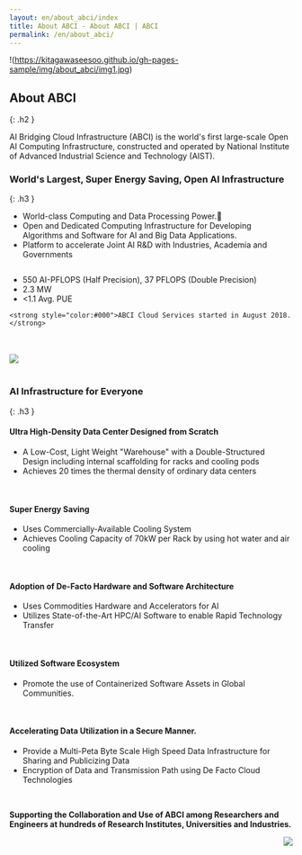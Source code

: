 ```yaml
---
layout: en/about_abci/index
title: About ABCI - About ABCI | ABCI
permalink: /en/about_abci/
---
```


!(https://kitagawaseesoo.github.io/gh-pages-sample/img/about_abci/img1.jpg)


## About ABCI
{: .h2 }

<div class="lead_text">AI Bridging Cloud Infrastructure (ABCI) is the world's first large-scale Open AI Computing Infrastructure, constructed and operated by National Institute of Advanced Industrial Science and Technology (AIST).</div>


### World's Largest, Super Energy Saving, Open AI Infrastructure
{: .h3 }

<div class="c">
<ul class="dot_ul">
    <li class="dot">World-class Computing and Data Processing Power.</li>
    <li class="dot">Open and Dedicated Computing Infrastructure for Developing Algorithms and Software for AI and Big Data Applications.</li>
    <li class="dot">Platform to accelerate Joint AI R&D with Industries, Academia and Governments</li>
</ul>
</div>
<div class="column">
    <ul class="square_ul">
        <li class="square">550 AI-PFLOPS (Half Precision), 37 PFLOPS (Double Precision)</li>
        <li class="square">2.3 MW</li>
        <li class="square">&lt;1.1 Avg. PUE</li>
    </ul>
   
    <strong style="color:#000">ABCI Cloud Services started in August 2018.</strong>
</div>
 <br /><br />
<img src="../../img/about_abci/map.png" /> <br /><br />


### AI Infrastructure for Everyone
{: .h3 }

<div class="c">
<h4 class="h4">Ultra High-Density Data Center Designed from Scratch</h4>
<ul class="dot_ul">
    <li class="dot">A Low-Cost, Light Weight "Warehouse" with a Double-Structured Design including internal scaffolding for racks and cooling pods</li>
    <li class="dot">Achieves 20 times the thermal density of ordinary data centers</li>
</ul>
<br />

<h4 class="h4">Super Energy Saving</h4>
<ul class="dot_ul">
    <li class="dot">Uses Commercially-Available Cooling System</li>
    <li class="dot">Achieves Cooling Capacity of 70kW per Rack by using hot water and air cooling</li>
</ul>
<br />
<h4 class="h4">Adoption of De-Facto Hardware and Software Architecture</h4>
<ul class="dot_ul">
    <li class="dot">Uses Commodities Hardware and Accelerators for AI</li>
    <li class="dot">Utilizes State-of-the-Art HPC/AI Software to enable Rapid Technology Transfer</li>
</ul>
<br />

<h4 class="h4">Utilized Software Ecosystem</h4>
<ul class="dot_ul">
    <li class="dot">Promote the use of Containerized Software Assets in Global Communities.</li>
</ul>
<br />

<h4 class="h4">Accelerating Data Utilization in a Secure Manner.</h4>
<ul class="dot_ul">
    <li class="dot">Provide a Multi-Peta Byte Scale High Speed Data Infrastructure for Sharing and Publicizing Data</li>
    <li class="dot">Encryption of Data and Transmission Path using De Facto Cloud Technologies</li>
</ul>
<br />

<strong>Supporting the Collaboration and Use of ABCI among Researchers and Engineers at hundreds of Research Institutes, Universities and Industries.</strong>
</div>
<div align="right">
<img src="../../img/about_abci/img1.jpg"></div>

